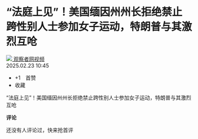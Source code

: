 # “法庭上见”！美国缅因州州长拒绝禁止跨性别人士参加女子运动，特朗普与其激烈互呛

[![](//p5.itc.cn/q_70,c_lfill,w_60,h_60,g_face/images03/20230329/a5c817f31cbf46a4a797fdaf71945c5a.png)
观察者网视频](https://mp.sohu.com/profile?xpt=ZDFhNGQyYmYtNzQ3My00ODFjLTlkM2MtNTA2YjE5ZmQwMDEw)  
2025.02.23 10:45

- +1 首赞  
- 收藏

“法庭上见”！美国缅因州州长拒绝禁止跨性别人士参加女子运动，特朗普与其激烈互呛

**评论**

还没有人评论过，快来抢首评